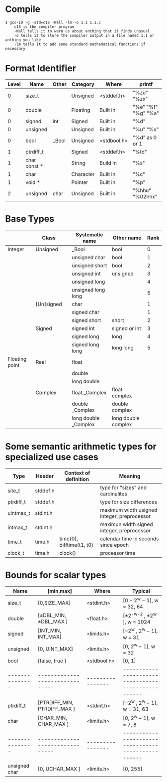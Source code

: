 # Compile
```
$ gcc-10 -g -std=c18 -Wall -lm -o 1.1 1.1.c
    c18 is the compiler program
    -Wall tells it to warn us about anthing that it finds unusual
    -o tells it to store the compiler output in a file named 1.1 or anthing you like
    -lm tells it to add some standard mathematical functions if necessary
```
# Format Identifier
| Level         | Name          | Other     | Category          | Where         | printf                |
|---------------|---------------|-----------|-------------------|---------------|-----------------------|
| 0             | size_t        |           | Unsigned          | <stddef.h>    | "%zu" "%zx"           |
| 0             | double        |           | Floating          | Built in      | "%e" "%f" "%g" "%a"   |
| 0             | signed        | int       | Signed            | Built in      | "%d"                  |
| 0             | unsigned      |           | Unsigned          | Built in      | "%u" "%x"             |
| 0             | bool          | _Bool     | Unsigned          | <stdbool.h>   | "%d" as 0 or 1        |
| 1             | ptrdiff_t     |           | Signed            | <stddef.h>    | "%td"                 |
| 1             | char const *  |           | String            | Build in      | "%s"                  |
| 1             | char          |           | Character         | Built in      | "%c"                  |
| 1             | void *        |           | Pointer           | Built in      | "%p"                  |
| 2             | unsigned      | char      | Unsigned          | Built in      | "%hhu" "%02hhx"       |
# Base Types
|               | Class         |       | Systematic name      | Other name         | Rank          |
|---------------|---------------|-------|----------------------|--------------------|---------------|
| Integer       | Unsigned      |       | _Bool                | bool               | 0             |   
|               |               |       | unsigned char        | bool               | 1             |   
|               |               |       | unsigned short       | bool               | 2             |  
|               |               |       | unsigned int         | unsigned           | 3             |   
|               |               |       | unsigned long        |                    | 4             | 
|               |               |       | unsigned long long   |                    | 5             |   
|               | [Un]signed    |       | char                 |                    | 1             | 
|               |               |       | signed char          |                    | 1             | 
|               |               |       | signed short         | short              | 2             |  
|               | Signed        |       | signed int           | signed or int      | 3             | 
|               |               |       | signed long          | long               | 4             | 
|               |               |       | signed long long     | long long          | 5             |
| Floating point| Real          |       | float                |                    |               |
|               |               |       | double               |                    |               |
|               |               |       | long double          |                    |               |
|               | Complex       |       | float _Complex       | float complex      |               |
|               |               |       | double _Complex      | double complex     |               |
|               |               |       | long double _Complex | long double complex|               |
# Some semantic arithmetic types for specialized use cases
| Type          | Header        | Context of definition     | Meaning                                       |
|---------------|---------------|---------------------------|-----------------------------------------------|
| site_t        | stddef.h      |                           | type for "sizes" and cardinalites             |
| ptrdiff_t     | stddef.h      |                           | type for size differences                     |
| uintmax_t     | stdint.h      |                           | maximum width usigned integer, preprocessor   |
| intmax_t      | stdint.h      |                           | maximun width signed integer, preprocessor    |
| time_t        | time.h        | time(0), difftime(t1, t0) | calendar time in seconds since epoch          |
| clock_t       | time.h        | clock()                   | processor time                                |
# Bounds for scalar types
| Name          | [min,max]                     | Where          | Typical                                          |
|---------------|-------------------------------|----------------|--------------------------------------------------|
| size_t        | [0,SIZE_MAX]                  | <stdint.h>     | [0 - 2<sup>w</sup> − 1], w = 32, 64              |
| double        | [±DBL_MIN, ±DBL_MAX ]         | <float.h>      | [±2<sup>-w-2</sup> , ±2<sup>w</sup> ], w = 1024  |
| signed        | [INT_MIN, INT_MAX]            | <limits.h>     | [−2<sup>w</sup> , 2<sup>w</sup> − 1], w = 31     |
| unsigned      | [0, UINT_MAX]                 | <limits.h>     | [0, 2<sup>w</sup> − 1], w = 32                   |
| bool          | [false, true ]                | <stdbool.h>    | [0, 1]                                           |
|---------------|-------------------------------|----------------|--------------------------------------------------|
| ptrdiff_t     | [PTRDIFF_MIN, PTRDIFF_MAX ]   | <stdint.h>     | [−2<sup>w</sup> , 2<sup>w</sup> − 1], w = 31, 63 |
| char          | [CHAR_MIN, CHAR_MAX ]         | <limits.h>     | [0, 2<sup>w</sup> − 1], w = 7, 8                 |
|---------------|-------------------------------|----------------|--------------------------------------------------|
| unsigned char | [0, UCHAR_MAX ]               | <limits.h>     | [0, 255]                                         |


